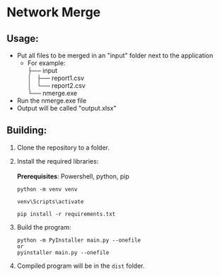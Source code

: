 # Network Merge

## Usage:
- Put all files to be merged in an "input" folder next to the application
    - For example: \
├── input \
│   ├── report1.csv \
│   └── report2.csv \
└── nmerge.exe 
- Run the nmerge.exe file
- Output will be called "output.xlsx"

## Building:

1. Clone the repository to a folder.
2. Install the required libraries: \
\
**Prerequisites**: Powershell, python, pip 
    ```
    python -m venv venv

    venv\Scripts\activate

    pip install -r requirements.txt
    ```
3. Build the program:

    ```
    python -m PyInstaller main.py --onefile
    or
    pyinstaller main.py --onefile
    ```
4. Compiled program will be in the `dist` folder.
